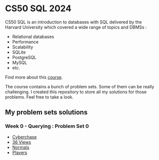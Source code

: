 # CS50 SQL 2024
CS50 SQL is an introduction to databases with SQL delivered by the Harvard University which covered a wide range of topics and DBMSs :
- Relational databases
- Performance
- Scalability
- SQLite
- PostgreSQL
- MySQL
- etc.

Find more about this [course][cs50_material].

The course contains a bunch of problem sets. Some of them can be really challenging.
I created this repository to store all my solutions for those problems. Feel free to take a look.

## My problem sets solutions
### Week 0 \- Querying : Problem Set 0
- [Cyberchase][cyberchase]
- [36 Views][36_views]
- [Normals][normals]
- [Players][players]


[cs50_material]: https://cs50.harvard.edu/sql/2024

[cyberchase]: https://github.com/Ange-TOSSOU/CS50_SQL/tree/main/Week_0/Cyberchase
[36_views]: https://github.com/Ange-TOSSOU/CS50_SQL/tree/main/Week_0/36_Views
[normals]: https://github.com/Ange-TOSSOU/CS50_SQL/tree/main/Week_0/Normals
[players]: https://github.com/Ange-TOSSOU/CS50_SQL/tree/main/Week_0/Players
